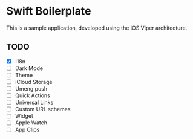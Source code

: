 #  Swift Boilerplate

This is a sample application, developed using the iOS Viper architecture.

## TODO

- [X] I18n
- [ ] Dark Mode
- [ ] Theme
- [ ] iCloud Storage
- [ ] Umeng push
- [ ] Quick Actions
- [ ] Universal Links
- [ ] Custom URL schemes
- [ ] Widget
- [ ] Apple Watch
- [ ] App Clips

